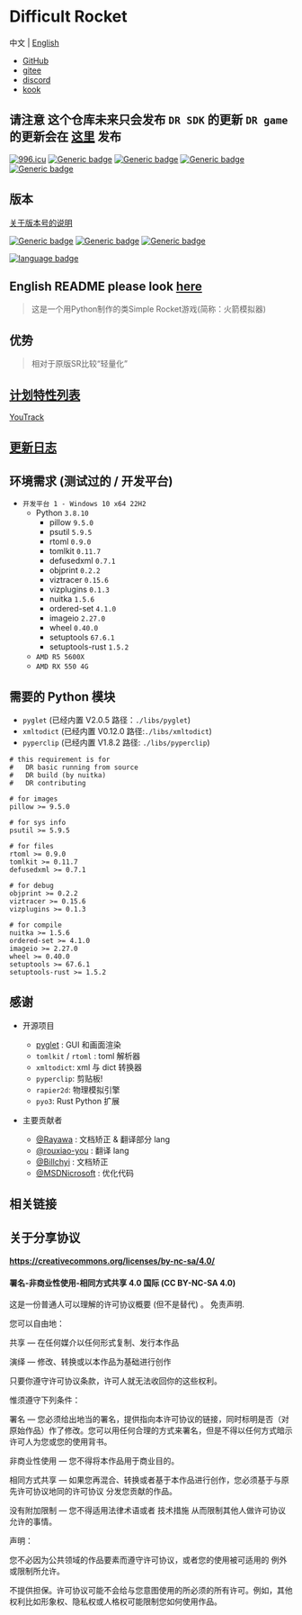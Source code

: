 # Difficult Rocket

中文 | [English](./docs/README-en.md)

- [GitHub](https://github.com/shenjackyuanjie/Difficult-Rocket)
- [gitee](https://gitee.com/shenjackyuanjie/Difficult-Rocket)
- [discord](https://discord.gg/kWzw2JrG6M)
- [kook](https://kook.top/sRPjFG)

## 请注意 这个仓库未来只会发布 `DR SDK` 的更新 `DR game` 的更新会在 [这里](https://github.com/shenjackyuanjie/DR-game) 发布

<a href="https://996.icu"><img src="https://img.shields.io/badge/link-996.icu-red.svg" alt="996.icu" /></a>
[![Generic badge](https://img.shields.io/badge/SemVer-2.0.0-blue.svg)](https://Semver.org/)
[![Generic badge](https://img.shields.io/badge/编写于_Python_版本-3.8.10-blue.svg)](https://Python.org)
[![Generic badge](https://img.shields.io/badge/编写于_Pyglet_版本-2.0.7-blue.svg)](https://pyglet.org)
[![Generic badge](https://img.shields.io/badge/Python-_3.8_|_3.9_|_3.10_|_3.11_-blue.svg)](https://Python.org)

## 版本

[关于版本号的说明](./docs/src/version.md)

[![Generic badge](https://img.shields.io/badge/Release-0.8.2.0-blue.svg)](https://github.com/shenjackyuanjie/Difficult-Rocket/releases)
[![Generic badge](https://img.shields.io/badge/Pre_Release-0.8.2.0-blue.svg)](https://github.com/shenjackyuanjie/Difficult-Rocket/releases)
[![Generic badge](https://img.shields.io/badge/Devloping-0.8.3-blue.svg)](https://github.com/shenjackyuanjie/Difficult-Rocket/releases)

[![language badge](https://stats.deeptrain.net/repo/shenjackyuanjie/Difficult-Rocket?theme=dark)](https://stats.deeptrain.net/repo/shenjackyuanjie/Difficult-Rocket?theme=dark)

## English README please look [here](./docs/README-en.md)

> 这是一个用Python制作的类Simple Rocket游戏(简称：火箭模拟器)

## 优势

> 相对于原版SR比较“轻量化”

## [计划特性列表](docs/src/plan_features/README.md)

[YouTrack](https://difficult-rocket.youtrack.cloud/projects/8dafd498-59c0-4ce7-9900-d9292e9ed1f0)

## [更新日志](docs/src/change_log/readme.md)

## 环境需求 (测试过的 / 开发平台)

- `开发平台 1 - Windows 10 x64 22H2`
  - Python `3.8.10`
    - pillow `9.5.0`
    - psutil `5.9.5`
    - rtoml `0.9.0`
    - tomlkit `0.11.7`
    - defusedxml `0.7.1`
    - objprint `0.2.2`
    - viztracer `0.15.6`
    - vizplugins `0.1.3`
    - nuitka `1.5.6`
    - ordered-set `4.1.0`
    - imageio `2.27.0`
    - wheel `0.40.0`
    - setuptools `67.6.1`
    - setuptools-rust `1.5.2`
  - `AMD R5 5600X`
  - `AMD RX 550 4G`

## 需要的 Python 模块

- `pyglet` (已经内置 V2.0.5 路径：`./libs/pyglet`)
- `xmltodict` (已经内置 V0.12.0 路径:`./libs/xmltodict`)
- `pyperclip` (已经内置 V1.8.2 路径: `./libs/pyperclip`)

```text
# this requirement is for
#   DR basic running from source
#   DR build (by nuitka)
#   DR contributing

# for images
pillow >= 9.5.0

# for sys info
psutil >= 5.9.5

# for files
rtoml >= 0.9.0
tomlkit >= 0.11.7
defusedxml >= 0.7.1

# for debug
objprint >= 0.2.2
viztracer >= 0.15.6
vizplugins >= 0.1.3

# for compile
nuitka >= 1.5.6
ordered-set >= 4.1.0
imageio >= 2.27.0
wheel >= 0.40.0
setuptools >= 67.6.1
setuptools-rust >= 1.5.2
```

## 感谢

- 开源项目
  - [pyglet](https://github.com/pyglet/pyglet) : GUI 和画面渲染
  - `tomlkit` / `rtoml` : toml 解析器
  - `xmltodict`: xml 与 dict 转换器
  - `pyperclip`: 剪贴板!
  - `rapier2d`: 物理模拟引擎
  - `pyo3`: Rust Python 扩展

- 主要贡献者
  - [@Rayawa](https://github.com/Rayawa) : 文档矫正 & 翻译部分 lang
  - [@rouxiao-you](https://github.com/ruoxiao-you) : 翻译 lang
  - [@Billchyi](https://github.com/Billchyi) : 文档矫正
  - [@MSDNicrosoft](https://github.com/MSDNicrosoft) : 优化代码

## 相关链接

## 关于分享协议

#### https://creativecommons.org/licenses/by-nc-sa/4.0/

#### 署名-非商业性使用-相同方式共享 4.0 国际 (CC BY-NC-SA 4.0)

这是一份普通人可以理解的许可协议概要 (但不是替代) 。 免责声明.

您可以自由地：

共享 — 在任何媒介以任何形式复制、发行本作品

演绎 — 修改、转换或以本作品为基础进行创作

只要你遵守许可协议条款，许可人就无法收回你的这些权利。

惟须遵守下列条件：

署名 — 您必须给出地当的署名，提供指向本许可协议的链接，同时标明是否（对原始作品）作了修改。您可以用任何合理的方式来署名，但是不得以任何方式暗示许可人为您或您的使用背书。

非商业性使用 — 您不得将本作品用于商业目的。

相同方式共享 — 如果您再混合、转换或者基于本作品进行创作，您必须基于与原先许可协议地同的许可协议 分发您贡献的作品。

没有附加限制 — 您不得适用法律术语或者 技术措施 从而限制其他人做许可协议允许的事情。

声明：

您不必因为公共领域的作品要素而遵守许可协议，或者您的使用被可适用的 例外或限制所允许。

不提供担保。许可协议可能不会给与您意图使用的所必须的所有许可。例如，其他权利比如形象权、隐私权或人格权可能限制您如何使用作品。
